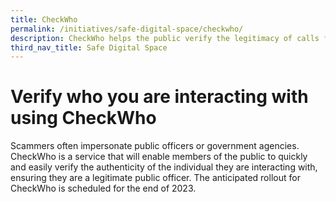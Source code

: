 ```yaml
---
title: CheckWho
permalink: /initiatives/safe-digital-space/checkwho/
description: CheckWho helps the public verify the legitimacy of calls from public officers.
third_nav_title: Safe Digital Space
---
```

# Verify who you are interacting with using CheckWho

Scammers often impersonate public officers or government agencies. CheckWho is a service that will enable members of the public to quickly and easily verify the authenticity of the individual they are interacting with, ensuring they are a legitimate public officer. The anticipated rollout for CheckWho is scheduled for the end of 2023.